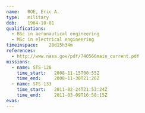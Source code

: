 ```yaml
---
name:	BOE, Eric A.
type:	military
dob:	1964-10-01
qualifications:
  - BSc in aeronautical engineering
  - MSc in electrical engineering
timeinspace:	28d15h34m
references:
  - http://www.nasa.gov/pdf/740566main_current.pdf
missions:
  - name: STS-126
    time_start:   2008-11-15T00:55Z
    time_end:     2008-11-30T21:26Z
  - name: STS-133
    time_start:   2011-02-24T21:53:24Z
    time_end:     2011-03-09T16:58:15Z
evas:
---
```

